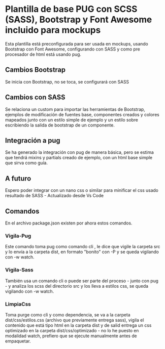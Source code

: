 # Plantilla de base PUG con SCSS (SASS), Bootstrap y Font Awesome incluido para mockups
Esta plantilla está preconfigurada para ser usada en mockups, usando Bootstrap con Font Awesome, configurando con SASS y como pre procesador de html está usando pug.
## Cambios Bootstrap
Se inicia con Bootstrap, no se toca, se configurará con SASS
## Cambios con SASS
Se relaciona un custom para importar las herramientas de Bootstrap, ejemplos de modificación de fuentes base, componentes creados y colores mapeados junto con un estilo simple de ejemplo y un estilo sobre escribiendo la salida de bootstrap de un componente.
## Integración a pug
Se ha generado la integración con pug de manera básica, pero se estima que tendrá mixins y partials creado de ejemplo, con un html base simple que sirva como guía.
## A futuro
Espero poder integrar con un nano css o similar para minificar el css usado resultado de SASS - Actualizado desde Vs Code
## Comandos 
En el archivo package.json existen por ahora estos comandos.
### Vigila-Pug
Este comando toma pug como comando cli , le dice que vigile la carpeta src y lo envía a la carpeta dist, en formato "bonito" con -P  y se queda vigilando con -w watch.
### Vigila-Sass
También usa un comando cli o puede ser parte del proceso - junto con pug - y analiza los scss del directorio src y los lleva a estilos css, se queda vigilando con -w watch.
### LimpiaCss
Toma purge como cli y como dependencia, se va a la carpeta dist/css/estilos.css (archivo que previamente entrega sass), vigila el contenido que está tipo html en la carpeta dist y de salid entrega un css optimizado en la carpeta dist/css/optimizado - no lo he puesto en modalidad watch, prefiero que se ejecute manualmente antes de empaquetar.